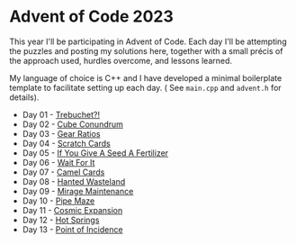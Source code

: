 # Advent of Code 2023

This year I'll be participating in Advent of Code. Each day I'll be attempting the puzzles and posting my solutions
here, together with a small précis of the approach used, hurdles overcome, and lessons learned.

My language of choice is C++ and I have developed a minimal boilerplate template to facilitate setting up each day. (
See `main.cpp` and `advent.h` for details).

- Day 01 - [Trebuchet?!](day01/README.md)
- Day 02 - [Cube Conundrum](day02/README.md)
- Day 03 - [Gear Ratios](day03/README.md)
- Day 04 - [Scratch Cards](day04/README.md)
- Day 05 - [If You Give A Seed A Fertilizer](day05/README.md)
- Day 06 - [Wait For It](day06/README.md)
- Day 07 - [Camel Cards](day07/README.md)
- Day 08 - [Hanted Wasteland](day08/README.md)
- Day 09 - [Mirage Maintenance](day09/README.md)
- Day 10 - [Pipe Maze](day10/README.md)
- Day 11 - [Cosmic Expansion](day11/README.md)
- Day 12 - [Hot Springs](day12/README.md)
- Day 13 - [Point of Incidence](day13/README.md)